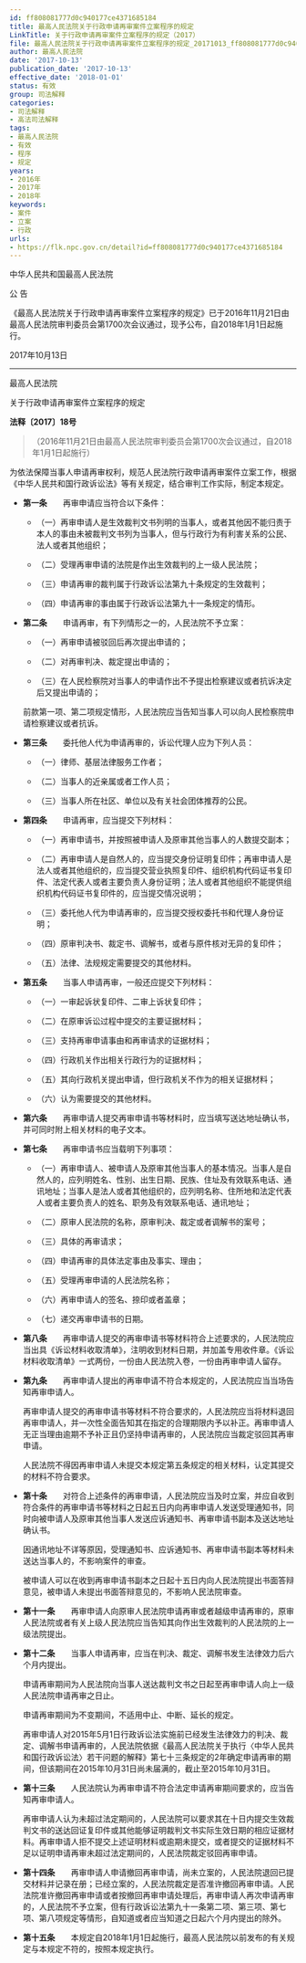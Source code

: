 ```yaml
---
id: ff808081777d0c940177ce4371685184
title: 最高人民法院关于行政申请再审案件立案程序的规定
LinkTitle: 关于行政申请再审案件立案程序的规定（2017）
file: 最高人民法院关于行政申请再审案件立案程序的规定_20171013_ff808081777d0c940177ce4371685184.docx
author: 最高人民法院
date: '2017-10-13'
publication_date: '2017-10-13'
effective_date: '2018-01-01'
status: 有效
group: 司法解释
categories:
- 司法解释
- 高法司法解释
tags:
- 最高人民法院
- 有效
- 程序
- 规定
years:
- 2016年
- 2017年
- 2018年
keywords:
- 案件
- 立案
- 行政
urls:
- https://flk.npc.gov.cn/detail?id=ff808081777d0c940177ce4371685184
---
```


中华人民共和国最高人民法院

公 告

《最高人民法院关于行政申请再审案件立案程序的规定》已于2016年11月21日由最高人民法院审判委员会第1700次会议通过，现予公布，自2018年1月1日起施行。

2017年10月13日

---

最高人民法院

关于行政申请再审案件立案程序的规定

**法释〔2017〕18号**

> （2016年11月21日由最高人民法院审判委员会第1700次会议通过，自2018年1月1日起施行）

为依法保障当事人申请再审权利，规范人民法院行政申请再审案件立案工作，根据《中华人民共和国行政诉讼法》等有关规定，结合审判工作实际，制定本规定。

- **第一条**　　再审申请应当符合以下条件：

  - （一）再审申请人是生效裁判文书列明的当事人，或者其他因不能归责于本人的事由未被裁判文书列为当事人，但与行政行为有利害关系的公民、法人或者其他组织；

  - （二）受理再审申请的法院是作出生效裁判的上一级人民法院；

  - （三）申请再审的裁判属于行政诉讼法第九十条规定的生效裁判；

  - （四）申请再审的事由属于行政诉讼法第九十一条规定的情形。

- **第二条**　　申请再审，有下列情形之一的，人民法院不予立案：

  - （一）再审申请被驳回后再次提出申请的；

  - （二）对再审判决、裁定提出申请的；

  - （三）在人民检察院对当事人的申请作出不予提出检察建议或者抗诉决定后又提出申请的；

  前款第一项、第二项规定情形，人民法院应当告知当事人可以向人民检察院申请检察建议或者抗诉。

- **第三条**　　委托他人代为申请再审的，诉讼代理人应为下列人员：

  - （一）律师、基层法律服务工作者；

  - （二）当事人的近亲属或者工作人员；

  - （三）当事人所在社区、单位以及有关社会团体推荐的公民。

- **第四条**　　申请再审，应当提交下列材料：

  - （一）再审申请书，并按照被申请人及原审其他当事人的人数提交副本；

  - （二）再审申请人是自然人的，应当提交身份证明复印件；再审申请人是法人或者其他组织的，应当提交营业执照复印件、组织机构代码证书复印件、法定代表人或者主要负责人身份证明；法人或者其他组织不能提供组织机构代码证书复印件的，应当提交情况说明；

  - （三）委托他人代为申请再审的，应当提交授权委托书和代理人身份证明；

  - （四）原审判决书、裁定书、调解书，或者与原件核对无异的复印件；

  - （五）法律、法规规定需要提交的其他材料。

- **第五条**　　当事人申请再审，一般还应提交下列材料：

  - （一）一审起诉状复印件、二审上诉状复印件；

  - （二）在原审诉讼过程中提交的主要证据材料；

  - （三）支持再审申请事由和再审请求的证据材料；

  - （四）行政机关作出相关行政行为的证据材料；

  - （五）其向行政机关提出申请，但行政机关不作为的相关证据材料；

  - （六）认为需要提交的其他材料。

- **第六条**　　再审申请人提交再审申请书等材料时，应当填写送达地址确认书，并可同时附上相关材料的电子文本。

- **第七条**　　再审申请书应当载明下列事项：

  - （一）再审申请人、被申请人及原审其他当事人的基本情况。当事人是自然人的，应列明姓名、性别、出生日期、民族、住址及有效联系电话、通讯地址；当事人是法人或者其他组织的，应列明名称、住所地和法定代表人或者主要负责人的姓名、职务及有效联系电话、通讯地址；

  - （二）原审人民法院的名称，原审判决、裁定或者调解书的案号；

  - （三）具体的再审请求；

  - （四）申请再审的具体法定事由及事实、理由；

  - （五）受理再审申请的人民法院名称；

  - （六）再审申请人的签名、捺印或者盖章；

  - （七）递交再审申请书的日期。

- **第八条**　　再审申请人提交的再审申请书等材料符合上述要求的，人民法院应当出具《诉讼材料收取清单》，注明收到材料日期，并加盖专用收件章。《诉讼材料收取清单》一式两份，一份由人民法院入卷，一份由再审申请人留存。

- **第九条**　　再审申请人提出的再审申请不符合本规定的，人民法院应当当场告知再审申请人。

  再审申请人提交的再审申请书等材料不符合要求的，人民法院应当将材料退回再审申请人，并一次性全面告知其在指定的合理期限内予以补正。再审申请人无正当理由逾期不予补正且仍坚持申请再审的，人民法院应当裁定驳回其再审申请。

  人民法院不得因再审申请人未提交本规定第五条规定的相关材料，认定其提交的材料不符合要求。

- **第十条**　　对符合上述条件的再审申请，人民法院应当及时立案，并应自收到符合条件的再审申请书等材料之日起五日内向再审申请人发送受理通知书，同时向被申请人及原审其他当事人发送应诉通知书、再审申请书副本及送达地址确认书。

  因通讯地址不详等原因，受理通知书、应诉通知书、再审申请书副本等材料未送达当事人的，不影响案件的审查。

  被申请人可以在收到再审申请书副本之日起十五日内向人民法院提出书面答辩意见，被申请人未提出书面答辩意见的，不影响人民法院审查。

- **第十一条**　　再审申请人向原审人民法院申请再审或者越级申请再审的，原审人民法院或者有关上级人民法院应当告知其向作出生效裁判的人民法院的上一级法院提出。

- **第十二条**　　当事人申请再审，应当在判决、裁定、调解书发生法律效力后六个月内提出。

  申请再审期间为人民法院向当事人送达裁判文书之日起至再审申请人向上一级人民法院申请再审之日止。

  申请再审期间为不变期间，不适用中止、中断、延长的规定。

  再审申请人对2015年5月1日行政诉讼法实施前已经发生法律效力的判决、裁定、调解书申请再审的，人民法院依据《最高人民法院关于执行〈中华人民共和国行政诉讼法〉若干问题的解释》第七十三条规定的2年确定申请再审的期间，但该期间在2015年10月31日尚未届满的，截止至2015年10月31日。

- **第十三条**　　人民法院认为再审申请不符合法定申请再审期间要求的，应当告知再审申请人。

  再审申请人认为未超过法定期间的，人民法院可以要求其在十日内提交生效裁判文书的送达回证复印件或其他能够证明裁判文书实际生效日期的相应证据材料。再审申请人拒不提交上述证明材料或逾期未提交，或者提交的证据材料不足以证明申请再审未超过法定期间的，人民法院裁定驳回再审申请。

- **第十四条**　　再审申请人申请撤回再审申请，尚未立案的，人民法院退回已提交材料并记录在册；已经立案的，人民法院裁定是否准许撤回再审申请。人民法院准许撤回再审申请或者按撤回再审申请处理后，再审申请人再次申请再审的，人民法院不予立案，但有行政诉讼法第九十一条第二项、第三项、第七项、第八项规定等情形，自知道或者应当知道之日起六个月内提出的除外。

- **第十五条**　　本规定自2018年1月1日起施行，最高人民法院以前发布的有关规定与本规定不符的，按照本规定执行。
